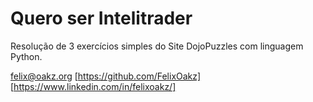 # Quero ser Intelitrader

Resolução de 3 exercícios simples do Site DojoPuzzles com linguagem Python.

felix@oakz.org
[https://github.com/FelixOakz]
[https://www.linkedin.com/in/felixoakz/]
